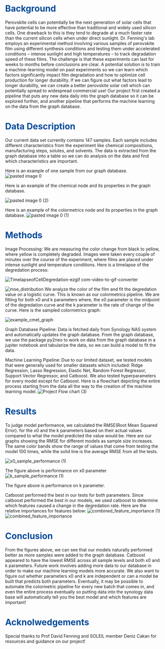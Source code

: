 # <span style="color: #004a99;">Background</span>
  Perovskite cells can potentially be the next generation of solar cells that have potential to be more effective than traditional and widely used silicon cells.  One drawback to this is they tend to degrade at a much faster rate than the current silicon cells when under direct sunlight. 
  Dr. Fenning's lab employs an experimental method involving various samples of perovskite
film using different synthesis conditions and testing them under accelerated conditions –
intense sunlight and high temperatures – to track degradation speed of these films. The
challenge is that these experiments can last for weeks to months before conclusions are
clear. A potential solution is to train a machine-learning model on past
experiments so we can learn which factors significantly impact film degradation and how
to optimize cell production for longer durability. If we can figure out what factors lead to longer durability, we can create a better perovskite solar cell which can potentially spread to widespread commercial use! Our project first created a pipeline that puts any new data daily into the graph database so it can be explored further, and another pipeline that performs the machine learning on the data from the graph database. 


# <span style="color: #004a99;">Data Description</span>
  Our current data set currently contains 147 samples. Each sample includes different characteristics from the experiment like chemical compositions, manufacturing steps, solutes, and solvents. The data is extracted from the graph database into a table so we can do analysis on the data and find which characteristics are important.  
  
Here is an example of one sample from our graph database.  
![pasted image 0](https://github.com/UdonK1ng/DSC180AB-Solar/assets/97561013/f417559e-e01c-4b51-a13a-c5b6d03495dc)


Here is an example of the chemical node and its properties in the graph database.


![pasted image 0 (2)](https://github.com/UdonK1ng/DSC180AB-Solar/assets/97561013/9fa5549f-6419-4dc9-9582-35b792f3efb9)


Here is an example of the colormetrics node and its properties in the graph database. 
![pasted image 0 (1)](https://github.com/UdonK1ng/DSC180AB-Solar/assets/97561013/073ef04a-34ed-4137-be0b-0addd3355dbe)

# <span style="color: #004a99;">Methods</span>
Image Processing:
  We are measuring the color change from black to yellow, where yellow is completely degraded. Images were taken every couple of minutes over the course of the experiment, where films are placed under intense sunlight and temperature conditions. Here is a timelapse of the degredation process:

![TimelapseofCellDegredation-ezgif com-video-to-gif-converter](https://github.com/UdonK1ng/DSC180AB-Solar/assets/97561013/15047423-51cc-44fa-8b07-94b8548a2eba)


![mse_distribution](https://github.com/UdonK1ng/DSC180AB-Solar/assets/97561013/95394fef-d858-45ef-afdf-49c76b0e976b)
We analyze the color of the film and fit the degredation value on a logistic curve. This is known as our colormetrics pipeline. We are fitting for both x0 and k parameters where, the x0 parameter is the midpoint of the degredation curve and the k parameter is the rate of change of the curve.  Here is the sampled colormetrics graph:

![example_cmet_graph](https://github.com/UdonK1ng/DSC180AB-Solar/assets/97561013/4ec45804-10f7-4d5d-a0dd-8fe53979a4ca)

Graph Database Pipeline:
  Data is fetched daily from Synology NAS system and automatically updates the graph database. From the graph database, we use the package py2neo to work on data from the graph database in a jupiter notebook and tabularize the data, so we can build a model to fit the data.  


Machine Learning Pipeline: 
  Due to our limited dataset, we tested models that were generally used for smaller datasets which included: Ridge Regression, Lasso Regression, Elastic Net, Random Forest Regressor, Support Vector Regressor, and Catboost.  We also tested hyperparameters for every model except for Catboost.
  Here is a flowchart depicting the entire process starting from the data all the way to the creation of the machine learning model. 
![Project Flow chart (3)](https://github.com/UdonK1ng/DSC180AB-Solar/assets/97561013/abefca97-76bc-4e5e-b4d8-1ff3031a20db)
# <span style="color: #004a99;">Results</span>
  To judge model performance, we calculated the RMSE(Root Mean Squared Error). for the x0 and the k parameters based on their actual values compared to what the model predicted the value would be. Here are our graphs showing the RMSE for different models as sample size increases.  The same color bands show the range of values that come from testing the model 100 times, while the solid line is the average RMSE from all the tests. 

![x0_sample_performance (1)](https://github.com/UdonK1ng/DSC180AB-Solar/assets/97561013/a26fb123-43b5-4115-83e6-1e0dee7d18d7)

The figure above is performance on x0 parameter
![k_sample_performance (1)](https://github.com/UdonK1ng/DSC180AB-Solar/assets/97561013/471d2b07-2968-4a84-8aa6-6c3d686717f7)

The figure above is performance on k parameter.

Catboost performed the best in our tests for both parameters. Since catboost performed the best in our models, we used catboost to determine which features caused a change in the degredation rate. Here are the relative importances for features below:
![combined_feature_importance (1)](https://github.com/UdonK1ng/DSC180AB-Solar/assets/97561013/71a6fed9-e096-4118-8294-cd2321228c10)
![combined_feature_importance](https://github.com/UdonK1ng/DSC180AB-Solar/assets/97561013/f8838c86-2bd8-46c9-94bf-2f837c5cad36)

# <span style="color: #004a99;">Conclusion</span>
  From the figures above, we can see that our models naturally performed better as more samples were added to the graph database. Catboost appeared to have the lowest RMSE across all sample levels and both x0 and k parameters. 
  Future work involves adding more data to our database in order to make our machine learning models more accurate. We also want to figure out whether parameters x0 and k are independent or can a model be built that predicts both parameters. Eventually, it may be possible to automate the colormetric pipeline for every new batch that comes in, and even the entire process eventually so putting data into the synology data base will automatically tell you the best model and which features are important!



  
# <span style="color: #004a99;">Acknolwedgements</span>
Special thanks to Prof David Fenning and SOLEIL member Deniz Cakan for resources and guidance on our project!


